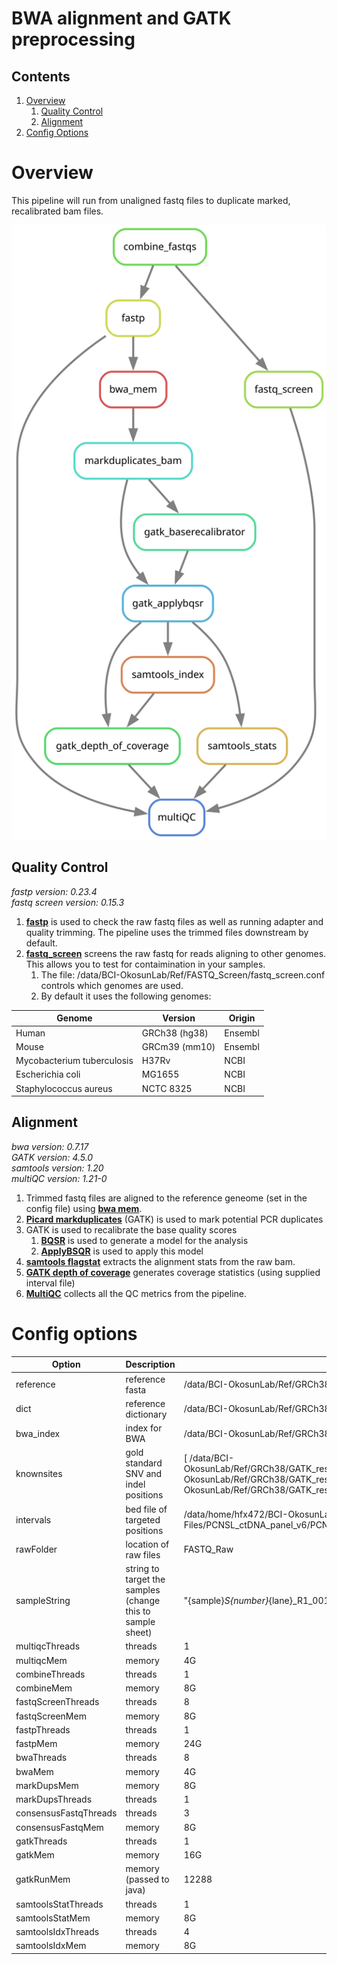 # BWA alignment and GATK preprocessing

## Contents
1. [Overview](#overview)
	1. [Quality Control](#Quality-Control)
	2. [Alignment](#Alignment)
1. [Config Options](#config-options)

# Overview

This pipeline will run from unaligned fastq files to duplicate marked, recalibrated bam files.

![Rulegraph for BWA alignment and GATK preprocessing](Alignment.With.Recalibration.svg)

## Quality Control

*fastp version: 0.23.4*\
*fastq screen version: 0.15.3*

1. **[fastp](https://github.com/OpenGene/fastp)** is used to check the raw fastq files as well as running adapter and quality trimming. The pipeline uses the trimmed files downstream by default.
2. **[fastq_screen](https://www.bioinformatics.babraham.ac.uk/projects/fastq_screen/)** screens the raw fastq for reads aligning to other genomes. This allows you to test for contaimination in your samples.
	1. The file: /data/BCI-OkosunLab/Ref/FASTQ_Screen/fastq_screen.conf controls which genomes are used.
	2. By default it uses the following genomes:

Genome | Version | Origin
--- | --- | ---
Human | GRCh38 (hg38) | Ensembl
Mouse | GRCm39 (mm10) | Ensembl
Mycobacterium tuberculosis | H37Rv | NCBI
Escherichia coli | MG1655 | NCBI
Staphylococcus aureus | NCTC 8325 | NCBI


## Alignment

*bwa version: 0.7.17*\
*GATK version: 4.5.0*\
*samtools version: 1.20*\
*multiQC version: 1.21-0*

1. Trimmed fastq files are aligned to the reference geneome (set in the config file) using **[bwa mem](https://github.com/lh3/bwa)**.
2. **[Picard markduplicates](https://gatk.broadinstitute.org/hc/en-us/articles/21905036102043-MarkDuplicates-Picard)** (GATK) is used to mark potential PCR duplicates
5. GATK is used to recalibrate the base quality scores
	1. **[BQSR](https://gatk.broadinstitute.org/hc/en-us/articles/21905050792603-BaseRecalibrator)** is used to generate a model for the analysis
 	2. **[ApplyBSQR](https://gatk.broadinstitute.org/hc/en-us/articles/21905038144155-ApplyBQSR)** is used to apply this model
3. **[samtools flagstat](http://www.htslib.org/)** extracts the alignment stats from the raw bam.
6. **[GATK depth of coverage](https://gatk.broadinstitute.org/hc/en-us/articles/21905133224859-DepthOfCoverage-BETA)** generates coverage statistics (using supplied interval file)
7. **[MultiQC](https://multiqc.info/)** collects all the QC metrics from the pipeline.


# Config options

Option | Description | Default| Notes
--- | --- | --- | ---
reference | reference fasta | /data/BCI-OkosunLab/Ref/GRCh38/GATK_resource_bundle/Homo_sapiens_assembly38.fasta |
dict | reference dictionary | /data/BCI-OkosunLab/Ref/GRCh38/GATK_resource_bundle/Homo_sapiens_assembly38.dict |
bwa_index | index for BWA | /data/BCI-OkosunLab/Ref/GRCh38/GATK_resource_bundle/Homo_sapiens_assembly38.fasta |
knownsites | gold standard SNV and indel positions | [ /data/BCI-OkosunLab/Ref/GRCh38/GATK_resource_bundle/Homo_sapiens_assembly38.dbsnp138.vcf,/data/BCI-OkosunLab/Ref/GRCh38/GATK_resource_bundle/1000G_phase1.snps.high_confidence.hg38.vcf.gz,/data/BCI-OkosunLab/Ref/GRCh38/GATK_resource_bundle/Mills_and_1000G_gold_standard.indels.hg38.vcf.gz ] | 
intervals | bed file of targeted positions | /data/home/hfx472/BCI-OkosunLab/Ed/Ref/Bed-Files/PCNSL_ctDNA_panel_v6/PCNSL_ctDNA_panel_v6_covered.bed |
rawFolder | location of raw files | FASTQ_Raw |
sampleString | string to target the samples (change this to sample sheet) | "{sample}_S{number}_{lane}_R1_001.fastq.gz" |
multiqcThreads | threads | 1 |
multiqcMem | memory | 4G |
combineThreads | threads | 1 |
combineMem | memory | 8G |
fastqScreenThreads | threads | 8 |
fastqScreenMem | memory | 8G |
fastpThreads | threads | 1 |
fastpMem | memory | 24G |
bwaThreads | threads | 8 |
bwaMem | memory | 4G |
markDupsMem | memory | 8G |
markDupsThreads | threads | 1 |
consensusFastqThreads | threads | 3 |
consensusFastqMem | memory | 8G |
gatkThreads | threads | 1 |
gatkMem | memory | 16G |
gatkRunMem | memory (passed to java) | 12288 |
samtoolsStatThreads | threads | 1 |
samtoolsStatMem | memory | 8G |
samtoolsIdxThreads | threads | 4 |
samtoolsIdxMem | memory | 8G |



